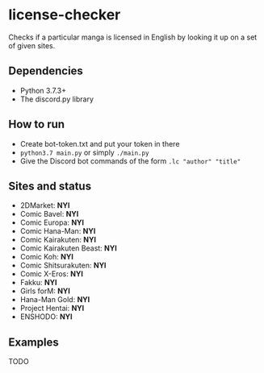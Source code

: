 # license-checker
Checks if a particular manga is licensed in English by looking it up on a set of given sites.
## Dependencies
* Python 3.7.3+
* The discord.py library
## How to run
* Create bot-token.txt and put your token in there
* `python3.7 main.py` or simply `./main.py`
* Give the Discord bot commands of the form `.lc "author" "title"`
## Sites and status
* 2DMarket: **NYI**
* Comic Bavel: **NYI**
* Comic Europa: **NYI**
* Comic Hana-Man: **NYI**
* Comic Kairakuten: **NYI**
* Comic Kairakuten Beast: **NYI**
* Comic Koh: **NYI**
* Comic Shitsurakuten: **NYI**
* Comic X-Eros: **NYI**
* Fakku: **NYI**
* Girls forM: **NYI**
* Hana-Man Gold: **NYI**
* Project Hentai: **NYI**
* ENSHODO: **NYI**
## Examples
TODO
